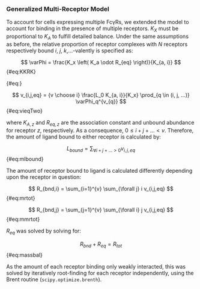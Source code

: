 ### Generalized Multi-Receptor Model

To account for cells expressing multiple FcγRs, we extended the model to account for binding in the presence of multiple receptors. $K_X$ must be proportional to $K_A$ to fulfill detailed balance. Under the same assumptions as before, the relative proportion of receptor complexes with $N$ receptors respectively bound $i$, $j$, $k$,...-valently is specified as:

$$ \varPhi = \frac{K_x \left( K_a \odot R_{eq} \right)}{K_{a, i}} $$ {#eq:KKRK}

$$ $$ {#eq:}

$$ v_{i,j,eq} = {v \choose i} \frac{L_0 K_{a, i}}{K_x} \prod_{q \in (i, j, ...)} \varPhi_q^{v_{q}} $$ {#eq:vieqTwo}

where $K_{A,z}$ and $R_{eq,z}$ are the association constant and unbound abundance for receptor $z$, respectively. As a consequence, $0 \leq i + j + ... < v$. Therefore, the amount of ligand bound to either receptor is calculated by:

$$ L_{bound} = \sum_{\forall i + j + ... > 0} v_{i,j,eq}  $$ {#eq:mlbound}

The amount of receptor bound to ligand is calculated differently depending upon the receptor in question:

$$ R_{bnd,i} = \sum_{i=1}^{v} \sum_{\forall j} i v_{i,j,eq} $$ {#eq:mrtot}

$$ R_{bnd,j} = \sum_{j=1}^{v} \sum_{\forall i} j v_{i,j,eq} $$ {#eq:mmrtot}

$R_{eq}$ was solved by solving for:

$$ R_{bnd} + R_{eq} = R_{tot} $$ {#eq:massbal}

As the amount of each receptor binding only weakly interacted, this was solved by iteratively root-finding for each receptor independently, using the Brent routine (`scipy.optimize.brenth`).
